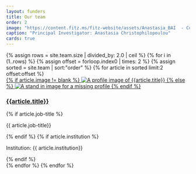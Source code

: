 ```yaml
---
layout: funders
title: Our team
order: 2
image: "https://content.fitz.ms/fitz-website/assets/Anastasia_BAI  - Copy.jpg?key=exhibition"
caption: "Principal Investigator: Anastasia Christophilopoulou"
cards: true
---
```


<div class="container mb-3">
  <div class="row">
{% assign rows = site.team.size | divided_by: 2.0 | ceil %}
{% for i in (1..rows) %}
{% assign offset = forloop.index0 | times: 2 %}
{% assign sorted = site.team | sort:"order" %}
    {% for article in sorted limit:2 offset:offset %}
    <div class="col-md-4 mb-3">
      <div class="card h-100" >
        <a href="{{ article.url }}" class="stretched-link">
        {% if article.image != blank %}
          <img class="card-img-top" src="{{site.baseurl}}{{article.image}}" alt="A profile image of {{article.title}}" />
        {% else %}
          <img class="card-img-top" src="https://data.fitzmuseum.cam.ac.uk/imagestore/ant/ant39/preview_GR_19_1917_20_281_29.jpg" alt="A stand in image for a missing profile" />
        {% endif %}
        </a>
        <div class="card-body">
          <h3 class="lead mt-2">
            <a href="{{ article.url }}" class="stretched-link">{{article.title}}</a>
          </h3>
          {% if article.job-title %}
          <p class="text-muted">{{ article.job-title}}</p>
          {% endif %}
          {% if article.institution %}
            <p>Institution: {{ article.institution}}</p>
          {% endif %}
        </div>
      </div>
    </div>
    {% endfor %}
  {% endfor %}
  </div>
</div>
